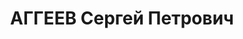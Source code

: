---
title: АГГЕЕВ Сергей Петрович
description: (1898–22.11.1937) — партийный и хозяйственный деятель. Род. в селе Лушево
  Тульской губернии. Член РКП(б) с 1918 г. Во время Гражданской войны находился на
  руководящей партийной работе в Туле и Ефремове, затем по партийной мобилизации был
  направлен на Восточный фронт. После освобождения Тюменской губернии от колчаковцев
  работал в аппарате губернского военно-революционного комитета. Был председателем
  Ялуторовского уездного комитета РКП(б), председателем Ялуторовского уездного революционного
  комитета (Тюменская губерния). В 1920–1921 гг. ответственный секретарь Тюменского
  губкома РКП(б), заместитель председателя Тюменского губисполкома советов. В 1921–1922
  гг. ответственный секретарь Воронежского губкома РКП(б). В 1923–1925 гг. председатель
  Исполкома Воронежского губернского совета. В 1925–1932 гг. нарком внутренней торговли
  РСФСР, заместитель председателя Центрального Союза потребительских обществ СССР
  (Центросоюз), заместитель председателя Исполкома Московского областного совета.
  В 1932–1936 гг. председатель Исполкома Ивановского Промышленного областного совета.
  В 1936–1937 гг. председатель Исполкома Ивановского областного совета. Арестован
  15 июля 1937 г. Расстрелян.
---